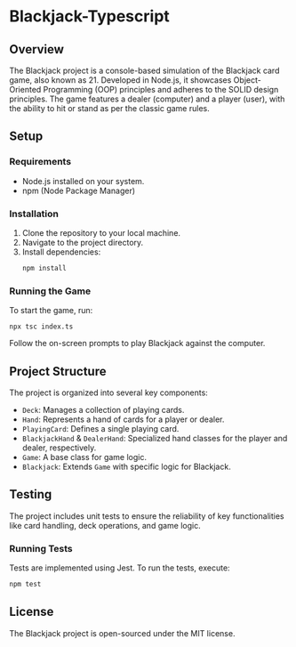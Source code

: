 
# Blackjack-Typescript

## Overview
The Blackjack project is a console-based simulation of the Blackjack card game, also known as 21. Developed in Node.js, it showcases Object-Oriented Programming (OOP) principles and adheres to the SOLID design principles. The game features a dealer (computer) and a player (user), with the ability to hit or stand as per the classic game rules.

## Setup

### Requirements
- Node.js installed on your system.
- npm (Node Package Manager)

### Installation
1. Clone the repository to your local machine.
2. Navigate to the project directory.
3. Install dependencies:
   ```bash
   npm install
   ```

### Running the Game
To start the game, run:
```
npx tsc index.ts
```
Follow the on-screen prompts to play Blackjack against the computer.

## Project Structure
The project is organized into several key components:

- `Deck`: Manages a collection of playing cards.
- `Hand`: Represents a hand of cards for a player or dealer.
- `PlayingCard`: Defines a single playing card.
- `BlackjackHand` & `DealerHand`: Specialized hand classes for the player and dealer, respectively.
- `Game`: A base class for game logic.
- `Blackjack`: Extends `Game` with specific logic for Blackjack.

## Testing
The project includes unit tests to ensure the reliability of key functionalities like card handling, deck operations, and game logic.

### Running Tests
Tests are implemented using Jest. To run the tests, execute:
```bash
npm test
```
## License
The Blackjack project is open-sourced under the MIT license.

